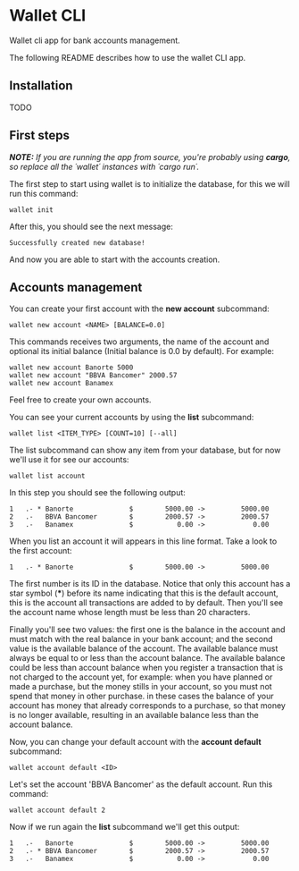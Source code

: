 # Wallet CLI
Wallet cli app for bank accounts management.

The following README describes how to use the wallet CLI app.

## Installation

TODO

## First steps

***NOTE:*** *If you are running the app from source, you're probably using  **cargo**, so replace all the ´wallet´ instances with ´cargo run´.*

The first step to start using wallet is to initialize the database, for this we will run this command:

    wallet init

After this, you should see the next message:

    Successfully created new database!

And now you are able to start with the accounts creation.

## Accounts management

You can create your first account with the **new account** subcommand:

    wallet new account <NAME> [BALANCE=0.0]

This commands receives two arguments, the name of the account and optional its initial balance (Initial balance is 0.0 by default). For example:

    wallet new account Banorte 5000
    wallet new account "BBVA Bancomer" 2000.57
    wallet new account Banamex

Feel free to create your own accounts.

You can see your current accounts by using the **list** subcommand:

    wallet list <ITEM_TYPE> [COUNT=10] [--all]

The list subcommand can show any item from your database, but for now we'll use it for see our accounts:

    wallet list account

In this step you should see the following output:

    1   .- * Banorte              $        5000.00 ->         5000.00
    2   .-   BBVA Bancomer        $        2000.57 ->         2000.57
    3   .-   Banamex              $           0.00 ->            0.00

When you list an account it will appears in this line format. Take a look to the first account:

    1   .- * Banorte              $        5000.00 ->         5000.00

The first number is its ID in the database. Notice that only this account has a star symbol (__*__) before its name indicating that this is the default account, this is the account all transactions are added to by default. Then you'll see the account name whose length must be less than 20 characters.

Finally you'll see two values: the first one is the balance in the account and must match with the real balance in your bank account; and the second value is the available balance of the account. The available balance must always be equal to or less than the account balance. The available balance could be less than account balance when you register a transaction that is not charged to the account yet, for example: when you have planned or made a purchase, but the money stills in your account, so you must not spend that money in other purchase. in these cases the balance of your account has money that already corresponds to a purchase, so that money is no longer available, resulting in an available balance less than the account balance.

Now, you can change your default account with the **account default** subcommand:

    wallet account default <ID>

Let's set the account 'BBVA Bancomer' as the default account. Run this command:

    wallet account default 2

Now if we run again the **list** subcommand we'll get this output:

    1   .-   Banorte              $        5000.00 ->         5000.00
    2   .- * BBVA Bancomer        $        2000.57 ->         2000.57
    3   .-   Banamex              $           0.00 ->            0.00
